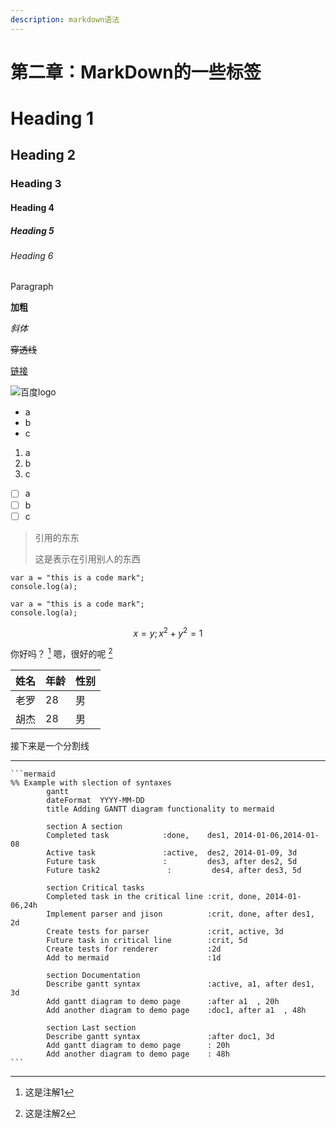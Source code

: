 ```yaml
---
description: markdown语法
---
```


# 第二章：MarkDown的一些标签

# Heading 1

## Heading 2

### Heading 3

#### Heading 4

##### Heading 5

###### Heading 6

Paragraph

**加粗**

_斜体_

~~穿透线~~

[链接](http://www.baidu.com)

![百度logo](https://www.baidu.com/img/superlogo_c4d7df0a003d3db9b65e9ef0fe6da1ec.png?where=super)

* a
* b
* c



1. a
2. b
3. c

* [ ] a
* [ ] b
* [ ] c

> 引用的东东
>
> 这是表示在引用别人的东西



```
var a = "this is a code mark";
console.log(a);
```

    var a = "this is a code mark";
    console.log(a);


$$x = y;x^2+y^2=1$$

你好吗？ [^1] 嗯，很好的呢 [^2]



| 姓名   | 年龄   | 性别   |
| :--- | :--- | :--- |
| 老罗   | 28   | 男    |
| 胡杰   | 28   | 男    |



接下来是一个分割线

---



```
​```mermaid
%% Example with slection of syntaxes
        gantt
        dateFormat  YYYY-MM-DD
        title Adding GANTT diagram functionality to mermaid

        section A section
        Completed task            :done,    des1, 2014-01-06,2014-01-08
        Active task               :active,  des2, 2014-01-09, 3d
        Future task               :         des3, after des2, 5d
        Future task2               :         des4, after des3, 5d

        section Critical tasks
        Completed task in the critical line :crit, done, 2014-01-06,24h
        Implement parser and jison          :crit, done, after des1, 2d
        Create tests for parser             :crit, active, 3d
        Future task in critical line        :crit, 5d
        Create tests for renderer           :2d
        Add to mermaid                      :1d

        section Documentation
        Describe gantt syntax               :active, a1, after des1, 3d
        Add gantt diagram to demo page      :after a1  , 20h
        Add another diagram to demo page    :doc1, after a1  , 48h

        section Last section
        Describe gantt syntax               :after doc1, 3d
        Add gantt diagram to demo page      : 20h
        Add another diagram to demo page    : 48h
​```
```



[^1]: 这是注解1

[^2]: 这是注解2
